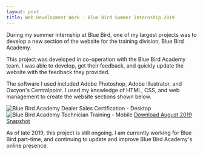 ```yaml
---
layout: post
title: Web Development Work - Blue Bird Summer Internship 2019
---
```


During my summer internship at Blue Bird, one of my largest projects was to develop a new section of the website for the training division, Blue Bird Academy.

This project was developed in co-operation with the Blue Bird Academy team. I was able to develop, get their feedback, and quickly update the website with the feedback they provided.

The software I used included Adobe Photoshop, Adobe Illustrator, and Oxcyon's Centralpoint. I used my knowledge of HTML, CSS, and web management to create the website sections shown below.

![Blue Bird Academy Dealer Sales Certification - Desktop](/portfolio-site/assets/images/DealerSalesDesktop1.png)
![Blue Bird Academy Technician Training - Mobile](/portfolio-site/assets/images/TechnicianTrainingMobile4.png)
[Download August 2019 Snapshot](/portfolio-site/assets/Website-Screenshots.zip)

As of late 2019, this project is still ongoing. I am currently working for Blue Bird part-time, and continuing to update and improve Blue Bird Academy's online presence.